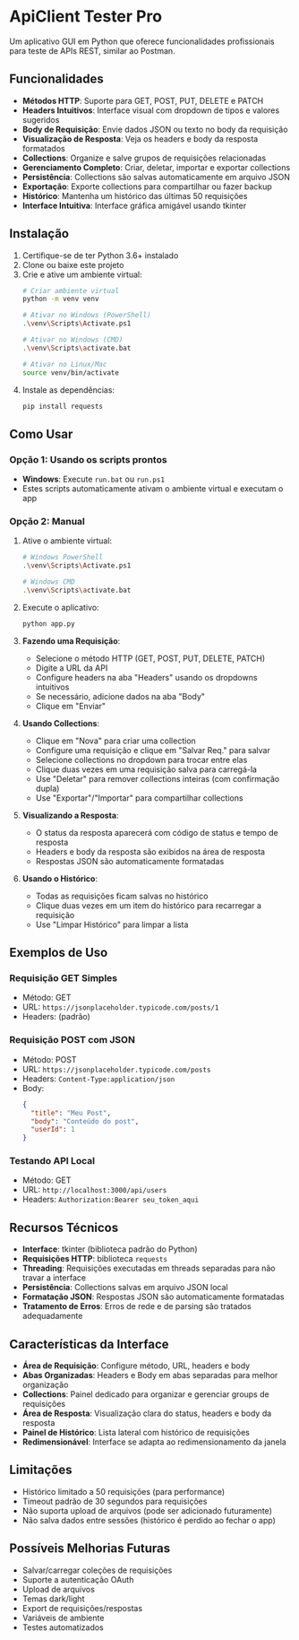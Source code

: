 # ApiClient Tester Pro

Um aplicativo GUI em Python que oferece funcionalidades profissionais para teste de APIs REST, similar ao Postman.

## Funcionalidades

- **Métodos HTTP**: Suporte para GET, POST, PUT, DELETE e PATCH
- **Headers Intuitivos**: Interface visual com dropdown de tipos e valores sugeridos
- **Body de Requisição**: Envie dados JSON ou texto no body da requisição
- **Visualização de Resposta**: Veja os headers e body da resposta formatados
- **Collections**: Organize e salve grupos de requisições relacionadas
- **Gerenciamento Completo**: Criar, deletar, importar e exportar collections
- **Persistência**: Collections são salvas automaticamente em arquivo JSON
- **Exportação**: Exporte collections para compartilhar ou fazer backup
- **Histórico**: Mantenha um histórico das últimas 50 requisições
- **Interface Intuitiva**: Interface gráfica amigável usando tkinter

## Instalação

1. Certifique-se de ter Python 3.6+ instalado
2. Clone ou baixe este projeto
3. Crie e ative um ambiente virtual:
   ```bash
   # Criar ambiente virtual
   python -m venv venv
   
   # Ativar no Windows (PowerShell)
   .\venv\Scripts\Activate.ps1
   
   # Ativar no Windows (CMD)
   .\venv\Scripts\activate.bat
   
   # Ativar no Linux/Mac
   source venv/bin/activate
   ```
4. Instale as dependências:
   ```bash
   pip install requests
   ```

## Como Usar

### Opção 1: Usando os scripts prontos
- **Windows**: Execute `run.bat` ou `run.ps1`
- Estes scripts automaticamente ativam o ambiente virtual e executam o app

### Opção 2: Manual
1. Ative o ambiente virtual:
   ```bash
   # Windows PowerShell
   .\venv\Scripts\Activate.ps1
   
   # Windows CMD
   .\venv\Scripts\activate.bat
   ```

2. Execute o aplicativo:
   ```bash
   python app.py
   ```

2. **Fazendo uma Requisição**:
   - Selecione o método HTTP (GET, POST, PUT, DELETE, PATCH)
   - Digite a URL da API
   - Configure headers na aba "Headers" usando os dropdowns intuitivos
   - Se necessário, adicione dados na aba "Body" 
   - Clique em "Enviar"

3. **Usando Collections**:
   - Clique em "Nova" para criar uma collection
   - Configure uma requisição e clique em "Salvar Req." para salvar
   - Selecione collections no dropdown para trocar entre elas
   - Clique duas vezes em uma requisição salva para carregá-la
   - Use "Deletar" para remover collections inteiras (com confirmação dupla)
   - Use "Exportar"/"Importar" para compartilhar collections

4. **Visualizando a Resposta**:
   - O status da resposta aparecerá com código de status e tempo de resposta
   - Headers e body da resposta são exibidos na área de resposta
   - Respostas JSON são automaticamente formatadas

5. **Usando o Histórico**:
   - Todas as requisições ficam salvas no histórico
   - Clique duas vezes em um item do histórico para recarregar a requisição
   - Use "Limpar Histórico" para limpar a lista

## Exemplos de Uso

### Requisição GET Simples
- Método: GET
- URL: `https://jsonplaceholder.typicode.com/posts/1`
- Headers: (padrão)

### Requisição POST com JSON
- Método: POST
- URL: `https://jsonplaceholder.typicode.com/posts`
- Headers: `Content-Type:application/json`
- Body:
  ```json
  {
    "title": "Meu Post",
    "body": "Conteúdo do post",
    "userId": 1
  }
  ```

### Testando API Local
- Método: GET
- URL: `http://localhost:3000/api/users`
- Headers: `Authorization:Bearer seu_token_aqui`

## Recursos Técnicos

- **Interface**: tkinter (biblioteca padrão do Python)
- **Requisições HTTP**: biblioteca `requests`
- **Threading**: Requisições executadas em threads separadas para não travar a interface
- **Persistência**: Collections salvas em arquivo JSON local
- **Formatação JSON**: Respostas JSON são automaticamente formatadas
- **Tratamento de Erros**: Erros de rede e de parsing são tratados adequadamente

## Características da Interface

- **Área de Requisição**: Configure método, URL, headers e body
- **Abas Organizadas**: Headers e Body em abas separadas para melhor organização
- **Collections**: Painel dedicado para organizar e gerenciar groups de requisições
- **Área de Resposta**: Visualização clara do status, headers e body da resposta
- **Painel de Histórico**: Lista lateral com histórico de requisições
- **Redimensionável**: Interface se adapta ao redimensionamento da janela

## Limitações

- Histórico limitado a 50 requisições (para performance)
- Timeout padrão de 30 segundos para requisições
- Não suporta upload de arquivos (pode ser adicionado futuramente)
- Não salva dados entre sessões (histórico é perdido ao fechar o app)

## Possíveis Melhorias Futuras

- Salvar/carregar coleções de requisições
- Suporte a autenticação OAuth
- Upload de arquivos
- Temas dark/light
- Export de requisições/respostas
- Variáveis de ambiente
- Testes automatizados
